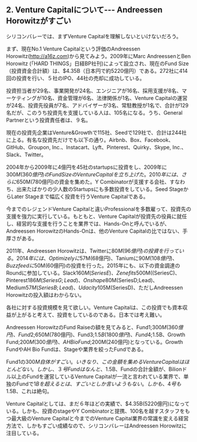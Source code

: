 ## 2. Venture Capitalについて--- Andreessen Horowitzがすごい

シリコンバレーでは、まずVenture Capitalを理解しないといけないだろう。

まず、現在No.1 Venture Capitalという評価のAndreessen Horowitz(http://a16z.com)から見てみよう。2009年にMarc AndreessenとBen Horowitz (「HARD THINGS」日経BP社刊)によって設立され、現在のFund Size（投資資金合計額）は、$4.35B（日本円で約5220億円）である。272社に414回の投資を行い、５社のIPO、44社の売却に成功している。

投資担当者が29名、事業開発が24名、エンジニアが16名、採用支援が8名、マーケティングが10名、資金管理が6名、法律関係が1名、Venture Capitalの運営が24名、投資先役員が7名、アドバイザーが3名、常駐教授が1名で、合計が129名だが、このうち投資先を支援している人は、105名になる。うち、General Partnerという投資責任者は、９名。

現在の投資先企業はVenture&Growthで115社、Seedで129社で、合計は244社に上る。有名な投資先だけでも以下の通り。Airbnb、Box、Facebook、GitHub、Groupon, Inc.、Instacart、Lyft、Pinterest、Quirky、Skype, Inc.、Slack、Twitter。

2004年から2009年に4億円を45社のstartupsに投資をし、2009年に$300M(360億円)のFund SizeのVenture Capitalを立ち上げた。2010年には、さらに$650M(780億円)の資金を集めた。Y Combinatorが支援する会社、すなわち、出来たばかりの少人数のStartupsにも多数投資をしている。Seed StageからLater Stageまで幅広く投資を行うVenture Capitalである。

今までのレジェンドVenture Capitalと違いProfessionalを多数雇って、投資先の支援を強力に実行している。もともと、Venture Capitalが投資先の役員に就任し、経営的な支援を行うことを業界では、Hands-Onと呼んでいるが、Andreessen HorowitzのHands-Onは、他のVenture Capitalの比ではない、手厚さがある。

2011年、Andreessen Horowitzは、Twitterに$80M(96億円)の投資を行っている。2014年には、Optimizelyに$57M(68億円)、Taniumに$90M(108億円)、Buzzfeedに$50M(60億円)の投資を行った。2015年にも、以下の資金調達のRoundに参加している。Slack$160M(SeriesE)、Zenefits$500M((SeriesC)、Pinterest$186M(SeriesG;Lead)、Onshape$80M(SeriesD;Lead)、Medium$57M(SeriesB;Lead)、Udacity$105M(SeriesD)、ただしAndreessen Horowitzの投入額はわからない。

各社に対する投資規模を見て欲しい。Venture Capitalは、この投資でも資本収益が上がると考えて、投資をしているのである。日本では考え難い。

Andreessen HorowitzのFund Raiseの額を見てみると、Fund1;$300M(360億円)、Fund2;$650M(780億円)、Fund3;$1.5B(1800億円)、Fund4;$1.5B、Growth Fund;$200M(300億円)、AH Bio Fund;$200M(240億円)となっている。Growth FundやAH Bio Fundは、Stageや業界を絞ったFundである。

Fund1の$300M自体がすごい。いきなり、この金額を集めるVenture Capitalはほとんどない。しかし、３号Fundはなんと、$1.5B、Fundの合計金額が、Bilionドル以上のFundを運営しているVenture Capitalが一流と言われている業界で、単独のFundで$1Bを超えるとは、すごいとしか言いようもない。しかも、4号も$1.5B、これは絶句。

Venture Capitalとしては、まだ６年ほどの実績で、$4.35B(5220億円)になっている。しかも、投資のstageやY Combinatorと提携、100名を越すスタッフをもつ最大級のVenture Capitalと今までのVenture Capital業界の常識を変える経営方法で、しかもすごい成績なので、シリコンバレーはAndreessen Horowitzに注目している。
